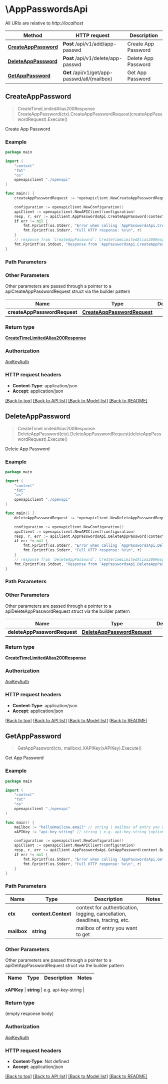 # \AppPasswordsApi

All URIs are relative to *http://localhost*

Method | HTTP request | Description
------------- | ------------- | -------------
[**CreateAppPassword**](AppPasswordsApi.md#CreateAppPassword) | **Post** /api/v1/add/app-passwd | Create App Password
[**DeleteAppPassword**](AppPasswordsApi.md#DeleteAppPassword) | **Post** /api/v1/delete/app-passwd | Delete App Password
[**GetAppPassword**](AppPasswordsApi.md#GetAppPassword) | **Get** /api/v1/get/app-passwd/all/{mailbox} | Get App Password



## CreateAppPassword

> CreateTimeLimitedAlias200Response CreateAppPassword(ctx).CreateAppPasswordRequest(createAppPasswordRequest).Execute()

Create App Password



### Example

```go
package main

import (
    "context"
    "fmt"
    "os"
    openapiclient "./openapi"
)

func main() {
    createAppPasswordRequest := *openapiclient.NewCreateAppPasswordRequest() // CreateAppPasswordRequest |  (optional)

    configuration := openapiclient.NewConfiguration()
    apiClient := openapiclient.NewAPIClient(configuration)
    resp, r, err := apiClient.AppPasswordsApi.CreateAppPassword(context.Background()).CreateAppPasswordRequest(createAppPasswordRequest).Execute()
    if err != nil {
        fmt.Fprintf(os.Stderr, "Error when calling `AppPasswordsApi.CreateAppPassword``: %v\n", err)
        fmt.Fprintf(os.Stderr, "Full HTTP response: %v\n", r)
    }
    // response from `CreateAppPassword`: CreateTimeLimitedAlias200Response
    fmt.Fprintf(os.Stdout, "Response from `AppPasswordsApi.CreateAppPassword`: %v\n", resp)
}
```

### Path Parameters



### Other Parameters

Other parameters are passed through a pointer to a apiCreateAppPasswordRequest struct via the builder pattern


Name | Type | Description  | Notes
------------- | ------------- | ------------- | -------------
 **createAppPasswordRequest** | [**CreateAppPasswordRequest**](CreateAppPasswordRequest.md) |  | 

### Return type

[**CreateTimeLimitedAlias200Response**](CreateTimeLimitedAlias200Response.md)

### Authorization

[ApiKeyAuth](../README.md#ApiKeyAuth)

### HTTP request headers

- **Content-Type**: application/json
- **Accept**: application/json

[[Back to top]](#) [[Back to API list]](../README.md#documentation-for-api-endpoints)
[[Back to Model list]](../README.md#documentation-for-models)
[[Back to README]](../README.md)


## DeleteAppPassword

> CreateTimeLimitedAlias200Response DeleteAppPassword(ctx).DeleteAppPasswordRequest(deleteAppPasswordRequest).Execute()

Delete App Password



### Example

```go
package main

import (
    "context"
    "fmt"
    "os"
    openapiclient "./openapi"
)

func main() {
    deleteAppPasswordRequest := *openapiclient.NewDeleteAppPasswordRequest() // DeleteAppPasswordRequest |  (optional)

    configuration := openapiclient.NewConfiguration()
    apiClient := openapiclient.NewAPIClient(configuration)
    resp, r, err := apiClient.AppPasswordsApi.DeleteAppPassword(context.Background()).DeleteAppPasswordRequest(deleteAppPasswordRequest).Execute()
    if err != nil {
        fmt.Fprintf(os.Stderr, "Error when calling `AppPasswordsApi.DeleteAppPassword``: %v\n", err)
        fmt.Fprintf(os.Stderr, "Full HTTP response: %v\n", r)
    }
    // response from `DeleteAppPassword`: CreateTimeLimitedAlias200Response
    fmt.Fprintf(os.Stdout, "Response from `AppPasswordsApi.DeleteAppPassword`: %v\n", resp)
}
```

### Path Parameters



### Other Parameters

Other parameters are passed through a pointer to a apiDeleteAppPasswordRequest struct via the builder pattern


Name | Type | Description  | Notes
------------- | ------------- | ------------- | -------------
 **deleteAppPasswordRequest** | [**DeleteAppPasswordRequest**](DeleteAppPasswordRequest.md) |  | 

### Return type

[**CreateTimeLimitedAlias200Response**](CreateTimeLimitedAlias200Response.md)

### Authorization

[ApiKeyAuth](../README.md#ApiKeyAuth)

### HTTP request headers

- **Content-Type**: application/json
- **Accept**: application/json

[[Back to top]](#) [[Back to API list]](../README.md#documentation-for-api-endpoints)
[[Back to Model list]](../README.md#documentation-for-models)
[[Back to README]](../README.md)


## GetAppPassword

> GetAppPassword(ctx, mailbox).XAPIKey(xAPIKey).Execute()

Get App Password



### Example

```go
package main

import (
    "context"
    "fmt"
    "os"
    openapiclient "./openapi"
)

func main() {
    mailbox := "hello@mailcow.email" // string | mailbox of entry you want to get
    xAPIKey := "api-key-string" // string | e.g. api-key-string (optional)

    configuration := openapiclient.NewConfiguration()
    apiClient := openapiclient.NewAPIClient(configuration)
    resp, r, err := apiClient.AppPasswordsApi.GetAppPassword(context.Background(), mailbox).XAPIKey(xAPIKey).Execute()
    if err != nil {
        fmt.Fprintf(os.Stderr, "Error when calling `AppPasswordsApi.GetAppPassword``: %v\n", err)
        fmt.Fprintf(os.Stderr, "Full HTTP response: %v\n", r)
    }
}
```

### Path Parameters


Name | Type | Description  | Notes
------------- | ------------- | ------------- | -------------
**ctx** | **context.Context** | context for authentication, logging, cancellation, deadlines, tracing, etc.
**mailbox** | **string** | mailbox of entry you want to get | 

### Other Parameters

Other parameters are passed through a pointer to a apiGetAppPasswordRequest struct via the builder pattern


Name | Type | Description  | Notes
------------- | ------------- | ------------- | -------------

 **xAPIKey** | **string** | e.g. api-key-string | 

### Return type

 (empty response body)

### Authorization

[ApiKeyAuth](../README.md#ApiKeyAuth)

### HTTP request headers

- **Content-Type**: Not defined
- **Accept**: application/json

[[Back to top]](#) [[Back to API list]](../README.md#documentation-for-api-endpoints)
[[Back to Model list]](../README.md#documentation-for-models)
[[Back to README]](../README.md)

